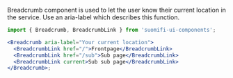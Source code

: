 Breadcrumb component is used to let the user know their current location in the service. Use an aria-label which describes this function.

```jsx
import { Breadcrumb, BreadcrumbLink } from 'suomifi-ui-components';

<Breadcrumb aria-label="Your current location">
  <BreadcrumbLink href="/">Frontpage</BreadcrumbLink>
  <BreadcrumbLink href="/sub">Sub page</BreadcrumbLink>
  <BreadcrumbLink current>Sub sub page</BreadcrumbLink>
</Breadcrumb>;
```
